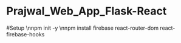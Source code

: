 # Prajwal_Web_App_Flask-React

#Setup
\nnpm init -y
\nnpm install firebase react-router-dom react-firebase-hooks
